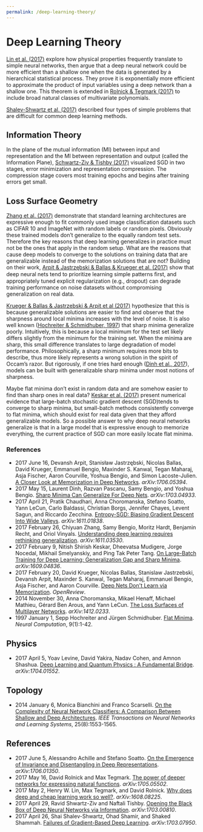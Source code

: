 ```yaml
---
permalink: /deep-learning-theory/
---
```

# Deep Learning Theory

[Lin et al. (2017)](https://arxiv.org/abs/1608.08225) explore how physical properties frequently translate to simple neural networks, then argue that a deep neural network could be more efficient than a shallow one when the data is generated by a hierarchical statistical process. They prove it is exponentially more efficient to approximate the product of input variables using a deep network than a shallow one. This theorem is extended in [Rolnick & Tegmark (2017)](https://arxiv.org/abs/1705.05502) to include broad natural classes of multivariate polynomials.

[Shalev-Shwartz et al. (2017)](https://arxiv.org/abs/1703.07950) described four types of simple problems that are difficult for common deep learning methods.

## Information Theory

In the plane of the mutual information (MI) between input and representation and the MI between representation and output (called the Information Plane), [Schwartz-Ziv & Tishby (2017)](https://arxiv.org/abs/1703.00810) visualized SGD in two stages, error minimization and representation compression. The compression stage covers most training epochs and begins after training errors get small.

## Loss Surface Geometry

[Zhang et al. (2017)](https://arxiv.org/abs/1611.03530) demonstrate that standard learning architectures are expressive enough to fit commonly used image classification datasets such as CIFAR 10 and ImageNet with random labels or random pixels. Obviously these trained models don’t generalize to the equally random test sets. Therefore the key reasons that deep learning generalizes in practice must not be the ones that apply in the random setup. What are the reasons that cause deep models to converge to the solutions on training data that are generalizable instead of the memorization solutions that are not? Building on their work, [Arpit & Jastrzębski & Ballas & Krueger et al. (2017)](https://arxiv.org/abs/1706.05394) show that deep neural nets tend to prioritize learning simple patterns ﬁrst, and appropriately tuned explicit regularization (e.g., dropout) can degrade training performance on noise datasets without compromising generalization on real data.

[Krueger & Ballas & Jastrzebski & Arpit et al (2017)](https://openreview.net/forum?id=rJv6ZgHYg) hypothesize that this is because generalizable solutions are easier to find and observe that the sharpness around local minima increases with the level of noise. It is also well known ([Hochreiter & Schmidhuber, 1997](http://www.mitpressjournals.org/doi/abs/10.1162/neco.1997.9.1.1)) that sharp minima generalize poorly. Intuitively, this is because a local minimum for the test set likely differs slightly from the minimum for the training set. When the minima are sharp, this small difference translates to large degradation of model performance. Philosophically, a sharp minimum requires more bits to describe, thus more likely represents a wrong solution in the spirit of Occam’s razor. But rigorously, if one tries hard enough ([Dinh et al., 2017](https://arxiv.org/abs/1703.04933)), models can be built with generalizable sharp minima under most notions of sharpness. 

Maybe flat minima don’t exist in random data and are somehow easier to find than sharp ones in real data? [Keskar et al. (2017)](https://arxiv.org/abs/1609.04836) present numerical evidence that large-batch stochastic gradient descent (SGD)tends to converge to sharp minima, but small-batch methods consistently converge to flat minima, which should exist for real data given that they afford generalizable models. So a possible answer to why deep neural networks generalize is that in a large model that is expressive enough to memorize everything, the current practice of SGD can more easily locate flat minima.

### References

* 2017 June 16, Devansh Arpit, Stanisław Jastrzębski, Nicolas Ballas, David Krueger, Emmanuel Bengio, Maxinder S. Kanwal, Tegan Maharaj, Asja Fischer, Aaron Courville, Yoshua Bengio, and Simon Lacoste-Julien. [A Closer Look at Memorization in Deep Networks](https://arxiv.org/abs/1706.05394). *arXiv:1706.05394*.
* 2017 May 15, Laurent Dinh, Razvan Pascanu, Samy Bengio, and Yoshua Bengio. [Sharp Minima Can Generalize For Deep Nets](https://arxiv.org/abs/1703.04933). *arXiv:1703.04933*.
* 2017 April 21, Pratik Chaudhari, Anna Choromanska, Stefano Soatto, Yann LeCun, Carlo Baldassi, Christian Borgs, Jennifer Chayes, Levent Sagun, and Riccardo Zecchina. [Entropy-SGD: Biasing Gradient Descent Into Wide Valleys](https://arxiv.org/abs/1611.01838). *arXiv:1611.01838*.
* 2017 February 26, Chiyuan Zhang, Samy Bengio, Moritz Hardt, Benjamin Recht, and Oriol Vinyals. [Understanding deep learning requires rethinking generalization](https://arxiv.org/abs/1611.03530). *arXiv:1611.03530*.
* 2017 February 9, Nitish Shirish Keskar, Dheevatsa Mudigere, Jorge Nocedal, Mikhail Smelyanskiy, and Ping Tak Peter Tang. [On Large-Batch Training for Deep Learning: Generalization Gap and Sharp
  Minima](https://arxiv.org/abs/1609.04836). *arXiv:1609.04836*.
* 2017 February 20, David Krueger, Nicolas Ballas, Stanislaw Jastrzebski, Devansh Arpit, Maxinder S. Kanwal, Tegan Maharaj, Emmanuel Bengio, Asja Fischer, and Aaron Courville. [Deep Nets Don't Learn via Memorization](https://openreview.net/forum?id=rJv6ZgHYg). *OpenReview*.
* 2014 November 30, Anna Choromanska, Mikael Henaff, Michael Mathieu, Gérard Ben Arous, and Yann LeCun. [The Loss Surfaces of Multilayer Networks](https://arxiv.org/abs/1412.0233). *arXiv:1412.0233*.
* 1997 January 1, Sepp Hochreiter and Jürgen Schmidhuber. [Flat Minima](http://www.mitpressjournals.org/doi/abs/10.1162/neco.1997.9.1.1). *Neural Computation*, 9(1):1-42.

## Physics

* 2017 April 5, Yoav Levine, David Yakira, Nadav Cohen, and Amnon Shashua. [Deep Learning and Quantum Physics : A Fundamental Bridge](https://arxiv.org/abs/1704.01552). *arXiv:1704.01552*.

## Topology

* 2014 January 6, Monica Bianchini and Franco Scarselli. [On the Complexity of Neural Network Classifiers: A Comparison Between Shallow and Deep Architectures](http://ieeexplore.ieee.org/document/6697897/). *IEEE Transactions on Neural Networks and Learning Systems*, 25(8):1553-1565.

## References

* 2017 June 5, Alessandro Achille and Stefano Soatto. [On the Emergence of Invariance and Disentangling in Deep Representations](https://arxiv.org/abs/1706.01350). *arXiv:1706.01350*.
* 2017 May 16, David Rolnick and Max Tegmark. [The power of deeper networks for expressing natural functions](https://arxiv.org/abs/1705.05502). *arXiv:1705.05502*.
* 2017 May 2, Henry W. Lin, Max Tegmark, and David Rolnick. [Why does deep and cheap learning work so well?](https://arxiv.org/abs/1608.08225). *arXiv:1608.08225*.
* 2017 April 29, Ravid Shwartz-Ziv and Naftali Tishby. [Opening the Black Box of Deep Neural Networks via Information](https://arxiv.org/abs/1703.00810). *arXiv:1703.00810*.
* 2017 April 26, Shai Shalev-Shwartz, Ohad Shamir, and Shaked Shammah. [Failures of Gradient-Based Deep Learning](https://arxiv.org/abs/1703.07950). *arXiv:1703.07950*.
